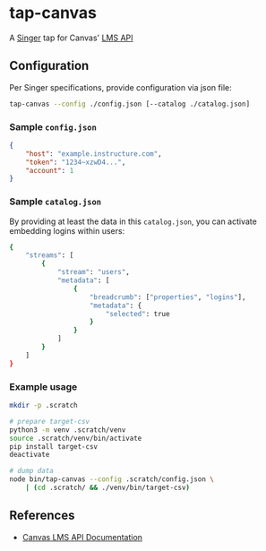 # tap-canvas

A [Singer](https://www.singer.io/) tap for Canvas' [LMS API](https://canvas.instructure.com/doc/api/)

## Configuration

Per Singer specifications, provide configuration via json file:

```bash
tap-canvas --config ./config.json [--catalog ./catalog.json]
```

### Sample `config.json`

```json
{
    "host": "example.instructure.com",
    "token": "1234~xzwD4...",
    "account": 1
}
```

### Sample `catalog.json`

By providing at least the data in this `catalog.json`, you can activate embedding logins within users:

```bash
{
    "streams": [
        {
            "stream": "users",
            "metadata": [
                {
                    "breadcrumb": ["properties", "logins"],
                    "metadata": {
                        "selected": true
                    }
                }
            ]
        }
    ]
}
```

### Example usage

```bash
mkdir -p .scratch

# prepare target-csv
python3 -m venv .scratch/venv
source .scratch/venv/bin/activate
pip install target-csv
deactivate

# dump data
node bin/tap-canvas --config .scratch/config.json \
    | (cd .scratch/ && ./venv/bin/target-csv)
```

## References

- [Canvas LMS API Documentation](https://canvas.instructure.com/doc/api/)
